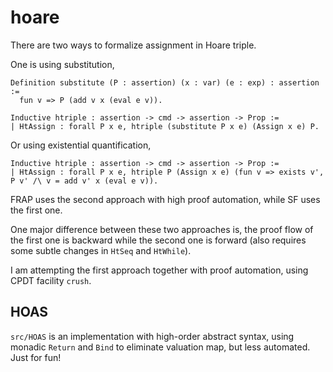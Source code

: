 # hoare

There are two ways to formalize assignment in Hoare triple.

One is using substitution,

```coq
Definition substitute (P : assertion) (x : var) (e : exp) : assertion :=
  fun v => P (add v x (eval e v)).

Inductive htriple : assertion -> cmd -> assertion -> Prop :=
| HtAssign : forall P x e, htriple (substitute P x e) (Assign x e) P.
```

Or using existential quantification,

```coq
Inductive htriple : assertion -> cmd -> assertion -> Prop :=
| HtAssign : forall P x e, htriple P (Assign x e) (fun v => exists v', P v' /\ v = add v' x (eval e v)).
```

FRAP uses the second approach with high proof automation, while SF uses the
first one.

One major difference between these two approaches is, the proof flow of the
first one is backward while the second one is forward (also requires some subtle
changes in `HtSeq` and `HtWhile`).

I am attempting the first approach together with proof automation, using CPDT
facility `crush`.

## HOAS

`src/HOAS` is an implementation with high-order abstract syntax, using monadic
`Return` and `Bind` to eliminate valuation map, but less automated. Just for
fun!
